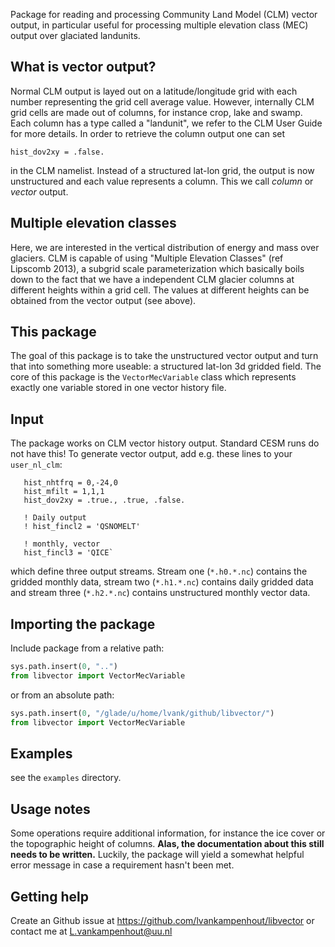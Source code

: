 
Package for reading and processing Community Land Model (CLM) vector output, in particular useful for processing multiple elevation class (MEC) output over glaciated landunits.

## What is vector output? 
Normal CLM output is layed out on a latitude/longitude grid with each number representing the grid cell average value. 
However, internally CLM grid cells are made out of columns, for instance crop, lake and swamp. 
Each column has a type called a "landunit", we refer to the CLM User Guide for more details.
In order to retrieve the column output one can set

```
hist_dov2xy = .false. 
```

in the CLM namelist. 
Instead of a structured lat-lon grid, the output is now unstructured and each value represents a column.
This we call *column* or *vector* output. 

## Multiple elevation classes
Here, we are interested in the vertical distribution of energy and mass over glaciers.
CLM is capable of using "Multiple Elevation Classes" (ref Lipscomb 2013), a subgrid scale parameterization which basically boils down to the fact that we have a independent CLM glacier columns at different heights within a grid cell.
The values at different heights can be obtained from the vector output (see above). 

## This package
The goal of this package is to take the unstructured vector output and turn that into something more useable: a structured lat-lon 3d gridded field. 
The core of this package is the `VectorMecVariable` class which represents exactly one variable stored in one vector history file.

## Input
The package works on CLM vector history output. 
Standard CESM runs do not have this!
To generate vector output, add e.g. these lines to your `user_nl_clm`:

```
   hist_nhtfrq = 0,-24,0
   hist_mfilt = 1,1,1
   hist_dov2xy = .true., .true, .false.
   
   ! Daily output
   ! hist_fincl2 = 'QSNOMELT'
   
   ! monthly, vector
   hist_fincl3 = 'QICE`
```

which define three output streams. Stream one (`*.h0.*.nc`) contains the gridded monthly data, stream two (`*.h1.*.nc`) contains daily gridded data and stream three (`*.h2.*.nc`) contains unstructured monthly vector data. 


## Importing the package
Include package from a relative path:
```python
sys.path.insert(0, "..")
from libvector import VectorMecVariable
```

or from an absolute path:
```python
sys.path.insert(0, "/glade/u/home/lvank/github/libvector/")
from libvector import VectorMecVariable
```

## Examples
see the `examples` directory. 

## Usage notes
Some operations require additional information, for instance the ice cover or the topographic height of columns.
**Alas, the documentation about this still needs to be written.**
Luckily, the package will yield a somewhat helpful error message in case a requirement hasn't been met.

## Getting help
Create an Github issue at https://github.com/lvankampenhout/libvector or contact me at L.vankampenhout@uu.nl

